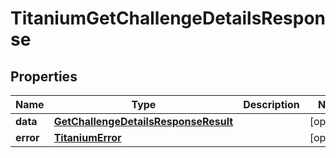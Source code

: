 

# TitaniumGetChallengeDetailsResponse


## Properties

| Name | Type | Description | Notes |
|------------ | ------------- | ------------- | -------------|
|**data** | [**GetChallengeDetailsResponseResult**](GetChallengeDetailsResponseResult.md) |  |  [optional] |
|**error** | [**TitaniumError**](TitaniumError.md) |  |  [optional] |



